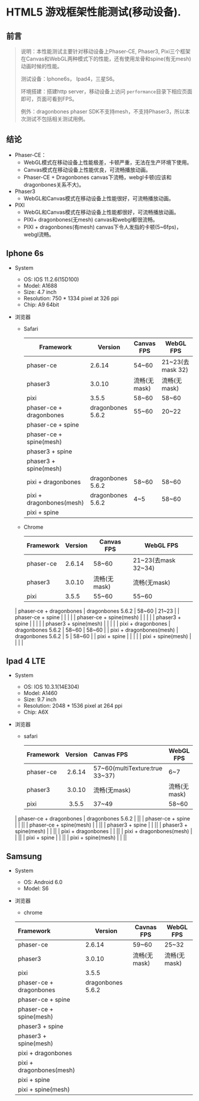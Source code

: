 # HTML5 游戏框架性能测试(移动设备).

## 前言

> 说明：本性能测试主要针对移动设备上Phaser-CE, Phaser3, Pixi三个框架在Canvas和WebGL两种模式下的性能，还有使用龙骨和spine(有无mesh)动画时候的性能。
>
> 测试设备：Iphone6s， Ipad4，三星S6。
>
> 环境搭建：搭建http server，移动设备上访问 `performance`目录下相应页面即可，页面可看到FPS。
>
> 例外：dragonbones phaser SDK不支持mesh，不支持Phaser3，所以本次测试不包括相关测试用例。

## 结论

* Phaser-CE：
  * WebGL模式在移动设备上性能极差，卡顿严重，无法在生产环境下使用。
  * Canvas模式在移动设备上性能优良，可流畅播放动画。
  * Phaser-CE + Dragonbones canvas下流畅，webgl卡顿(应该和dragonbones关系不大)。
* Phaser3 
  * WebGL和Canvas模式在移动设备上性能很好，可流畅播放动画。
* PIXI
  * WebGL和Canvas模式在移动设备上性能都很好，可流畅播放动画。
  * PIXI+ dragonbones(无mesh) canvas和webgl都很流畅。
  * PIXI + dragonbones(有mesh) canvas下令人发指的卡顿(5~6fps)，webgl流畅。

## Iphone 6s

* System
	* OS: IOS 11.2.6(15D100)
	* Model: A1688
	* Size: 4.7 inch
	* Resolution: 750 * 1334 pixel at 326 ppi
	* Chip: A9 64bit

* 浏览器
  * Safari

    | Framework | Version  |   Canvas FPS   | WebGL FPS |
    |---------- | -------- | ------- |---------- |
    | phaser-ce | 2.6.14   |  54~60  | 21~23(去mask 32) |
    | phaser3   | 3.0.10   | 流畅(无mask) | 流畅(无mask) |
    | pixi      | 3.5.5    | 58~60 | 58~60 |
    | phaser-ce + dragonbones | dragonbones 5.6.2 | 55~60 | 20~22 |
    | phaser-ce + spine |  |  |  |
    | phaser-ce + spine(mesh) |  |  |  |
    | phaser3 + spine |  |  |  |
    | phaser3 + spine(mesh) |  |  |  |
    | pixi + dragonbones | dragonbones 5.6.2 | 58~60 | 58~60 |
    | pixi + dragonbones(mesh) | dragonbones 5.6.2 | 4~5 | 58~60 |
    | pixi + spine |  |  |  |

  * Chrome

  	| Framework | Version  |   Canvas FPS   | WebGL FPS |
  	|:--------- | -------- | ------- |---------- |
  	| phaser-ce | 2.6.14   | 58~60   | 21~23(去mask 32~34) |
  	| phaser3   | 3.0.10   | 流畅(无mask) | 流畅(无mask) |
  	| pixi      | 3.5.5    | 55~60 | 55~60 |
  | phaser-ce + dragonbones | dragonbones 5.6.2 | 58~60 | 21~23 |
  | phaser-ce + spine |  |  |  |
  | phaser-ce + spine(mesh) |  |  |  |
  | phaser3 + spine |  |  |  |
  | phaser3 + spine(mesh) |  |  |  |
  | pixi + dragonbones | dragonbones 5.6.2 | 58~60 | 58~60 |
  | pixi + dragonbones(mesh) | dragonbones 5.6.2 | 5 | 58~60 |
  | pixi + spine |  |  |  |
  | pixi + spine(mesh) |  |  |  |

## Ipad 4 LTE
* System
	* OS: IOS 10.3.1(14E304)
	* Model: A1460
	* Size: 9.7 inch
	* Resolution: 2048 * 1536 pixel at 264 ppi
	* Chip: A6X

* 浏览器
  * safari

    | Framework | Version  |   Canvas FPS   | WebGL FPS |
    |:--------- | :------: | :------ | ------- |
    | phaser-ce | 2.6.14   |  57~60(multiTexture:true 33~37)  | 6~7 |
    | phaser3   | 3.0.10   | 流畅(无mask) |流畅(无mask)|
    | pixi      | 3.5.5    | 37~49 |58~60|
  | phaser-ce + dragonbones | dragonbones 5.6.2 |  ||
  | phaser-ce + spine |  |  ||
  | phaser-ce + spine(mesh) |  |  ||
  | phaser3 + spine |  |  ||
  | phaser3 + spine(mesh) |  |  ||
  | pixi + dragonbones |  |  ||
  | pixi + dragonbones(mesh) |  |  ||
  | pixi + spine |  |  ||
  | pixi + spine(mesh) |  |  ||


## Samsung 
* System
	* OS: Android 6.0
	* Model: S6

* 浏览器
  * chrome	

  | Framework | Version |  Cavnas FPS  | WebGL FPS |
  |:--------- | -------- | ----- |---------- |
  | phaser-ce | 2.6.14   | 59~60 | 25~32 |
  | phaser3   | 3.0.10   | 流畅(无mask) | 流畅(无mask) |
  | pixi      | 3.5.5    |   |  |
  | phaser-ce + dragonbones | dragonbones 5.6.2 |  |  |
  | phaser-ce + spine |  |  |  |
  | phaser-ce + spine(mesh) |  |  |  |
  | phaser3 + spine |  |  |  |
  | phaser3 + spine(mesh) |  |  |  |
  | pixi + dragonbones |  |  |  |
  | pixi + dragonbones(mesh) |  |  |  |
  | pixi + spine |  |  |  |
  | pixi + spine(mesh) |  |  |  |